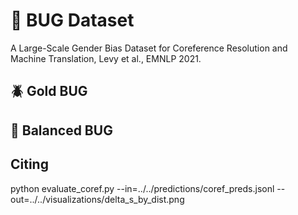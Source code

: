 # 🐞 BUG Dataset 
A Large-Scale Gender Bias Dataset for Coreference Resolution and Machine Translation, Levy et al., EMNLP 2021.


## 🪲 Gold BUG 

## 🐛 Balanced BUG

## Citing
python evaluate_coref.py --in=../../predictions/coref_preds.jsonl --out=../../visualizations/delta_s_by_dist.png
